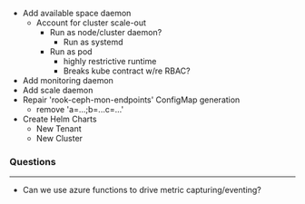 - Add available space daemon
    - Account for cluster scale-out
        - Run as node/cluster daemon?
            - Run as systemd
        - Run as pod
            - highly restrictive runtime
            - Breaks kube contract w/re RBAC?
- Add monitoring daemon
- Add scale daemon
- Repair 'rook-ceph-mon-endpoints' ConfigMap generation
    - remove 'a=...;b=...c=...'
- Create Helm Charts
    - New Tenant
    - New Cluster

### Questions
---
- Can we use azure functions to drive metric capturing/eventing?
